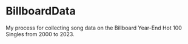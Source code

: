 # BillboardData
My process for collecting song data on the Billboard Year-End Hot 100 Singles from 2000 to 2023.
